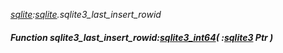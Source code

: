 _[sqlite](../../modules/sqlite/sqlite-module.md):[sqlite](../../modules/sqlite/sqlite-module.md).sqlite3\_last\_insert\_rowid_
##### Function sqlite3\_last\_insert\_rowid:[sqlite3_int64](../../modules/sqlite/sqlite-sqlite3_int64.md)( :[sqlite3](../../modules/sqlite/sqlite-sqlite3.md) Ptr )
